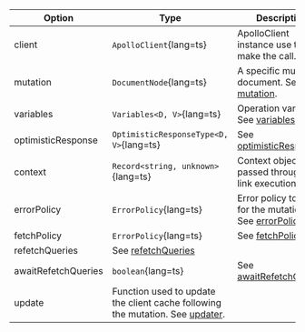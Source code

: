| Option | Type | Description |
| ------ | ---- | ----------- |
| client | `ApolloClient`{lang=ts} | ApolloClient instance use to make the call. |
| mutation | `DocumentNode`{lang=ts} | A specific mutation document. See [mutation](/api/core/interfaces/mutation/#mutation). |
| variables | `Variables<D, V>`{lang=ts} | Operation variables. See [variables](/api/core/interfaces/mutation/#variables). |
| optimisticResponse | `OptimisticResponseType<D, V>`{lang=ts} | See [optimisticResponse](/api/core/interfaces/mutation/#optimisticresponse) |
| context | `Record<string, unknown>`{lang=ts} | Context object passed through the link execution chain. |
| errorPolicy | `ErrorPolicy`{lang=ts} | Error policy to use for the mutation. See [errorPolicy](/api/core/interfaces/mutation/#errorpolicy) |
| fetchPolicy | `ErrorPolicy`{lang=ts} | See [fetchPolicy](/api/core/interfaces/mutation/#fetchpolicy) |
| refetchQueries | See [refetchQueries](/api/core/interfaces/mutation/#refetchqueries) | |
| awaitRefetchQueries | `boolean`{lang=ts} | See [awaitRefetchQueries](/api/core/interfaces/mutation/#awaitrefetchqueries) |
| update | Function used to update the client cache following the mutation. See [updater](/api/core/interfaces/mutation/#updater). |
